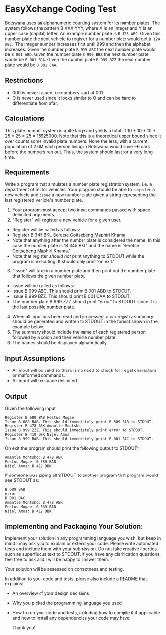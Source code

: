 # EasyXchange Coding Test

Botswana uses an alphanumeric counting system for its number plates.
The system follows the pattern B XXX YYY, where X is an integer and Y is an upper case (capital) letter.
An example number plate is `B 123 ABC`.
Given this number plate the next vehicle to register for a number plate would get `B 124 ABC.`
The integer number increases first until 999 and then the alphabet increases.
Given the number plate `B 999 ABC` the next number plate would be `B 001 ABD`.
Given the number plate `B 999 BBZ` the next number plate would be `B 001 BCA`.
Given the number plate `B 999 BZZ` the next number plate would be `B 001 CAA`.

## Restrictions 
* 000 is never issued. i.e numbers start at 001.
* Q is never used since it looks similar to O and can be hard to differentiate from afar.

## Calculations
This plate number system is quite large and yields a total of 10 * 10 * 10 * 25 * 25 * 25 = 15625000.
Note that this is a theoretical upper bound since it over counts some invalid plate numbers. None the less, with a
current population of 2.6M each person living in Botswana would have ~6 cars before the numbers ran out. Thus, the
system should last for a very long time.

## Requirements
Write a program that simulates a number plate registration system, i.e. a department of motor vehicles.
Your program should be able to `register` a new vehicle and `issue` a new number plate given a string
representing the last registered vehicle's number plate.
1. Your program must accept two input commands passed with space delimited arguments.
2. "Register" will register a new vehicle for a given user.
  * Register will be called as follows:
  * Register B 345 BKL Seretse Goitsebeng Maphiri Khama
  * Note that anything after the number plate is considered the name. In this case the number plate is 'B 345 BKL' and the name is 'Seretse Goitsebeng Maphiri Khama.'
  * Note that register *should not* print anything to STDOUT while the program is executing. It should only print 'on exit.'
3. "Issue" will take in a number plate and then print out the number plate that follows the given number plate.
  * Issue will be called as follows:
  * Issue B 999 ABC. This should print B 001 ABD to STDOUT.
  * Issue B 999 BZZ. This should print B 001 CAA to STDOUT.
  * The number plate B 999 ZZZ should print "error" to STDOUT since it is the last possible number plate.
4. When all input has been read and processed, a car registry summary should be generated and written to STDOUT in the format shown
in the example below.
5. The summary should include the name of each registered person followed by a colon and their vehicle number plate.
6. The names should be displayed alphabetically.

## Input Assumptions
- All input will be valid so there is no need to check for illegal characters or malformed commands.
- All input will be space delimited

## Output
Given the following input
```
Register B 689 BAB Festus Mogae
Issue B 688 BAB. This should immediately print B 689 BAB to STDOUT.
Register B 478 ABK Amantle Montsho
Issue B 999 ZZZ. This should immediately print error to STDOUT.
Register B 419 DBK Nijel Amos
Issue B 999 BAB. This should immediately print B 001 BAC to STDOUT.
```

On exit the program should print the following output to STDOUT:

```
Amantle Montsho: B 478 ABK
Festus Mogae: B 689 BAB
Nijel Amos: B 419 DBK
```
If someone was piping all STDOUT to another program that program would see STDOUT as:
```
B 689 BAB
error
B 001 BAC
Amantle Montsho: B 478 ABK
Festus Mogae: B 689 BAB
Nijel Amos: B 419 DBK
```

## Implementing and Packaging Your Solution:

Implement your solution in any programming language you wish, but keep in mind
I may ask you to explain or extend your code.  Please write automated tests
and include them with your submission. Do not take creative liberties such as superfluous text to STDOUT.
If you have any clarification questions, feel free to ask and I will be happy to answer them.

Your solution will be assessed on correctness and testing.

In addition to your code and tests, please also include a README that explains:

- An overview of your design decisions
- Why you picked the programming language you used
- How to run your code and tests, including how to compile it if applicable and
  how to install any dependencies your code may have.

  Thank you!
